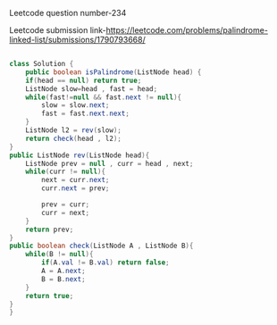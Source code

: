 Leetcode question number-234


Leetcode submission link-https://leetcode.com/problems/palindrome-linked-list/submissions/1790793668/


```java

class Solution {
    public boolean isPalindrome(ListNode head) {
    if(head == null) return true;
    ListNode slow=head , fast = head;
    while(fast!=null && fast.next != null){
        slow = slow.next;
        fast = fast.next.next;
    }
    ListNode l2 = rev(slow);
    return check(head , l2);
}
public ListNode rev(ListNode head){
    ListNode prev = null , curr = head , next;
    while(curr != null){
        next = curr.next;
        curr.next = prev;

        prev = curr;
        curr = next;
    }
    return prev;
}
public boolean check(ListNode A , ListNode B){
    while(B != null){
        if(A.val != B.val) return false;
        A = A.next;
        B = B.next;
    }
    return true;
}
}
